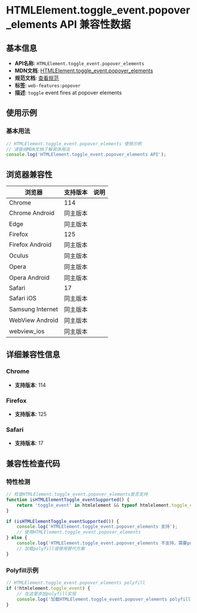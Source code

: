 # HTMLElement.toggle_event.popover_elements API 兼容性数据

## 基本信息

- **API名称**: `HTMLElement.toggle_event.popover_elements`
- **MDN文档**: [HTMLElement.toggle_event.popover_elements](https://developer.mozilla.org/docs/Web/API/HTMLElement/toggle_event)
- **规范文档**: [查看规范](https://html.spec.whatwg.org/multipage/indices.html#event-toggle)
- **标签**: `web-features:popover`
- **描述**: `toggle` event fires at popover elements

## 使用示例

### 基本用法

```javascript
// HTMLElement.toggle_event.popover_elements 使用示例
// 请查阅MDN文档了解具体用法
console.log('HTMLElement.toggle_event.popover_elements API');
```

## 浏览器兼容性

| 浏览器 | 支持版本 | 说明 |
|--------|----------|------|
| Chrome | 114 |  |
| Chrome Android | 同主版本 |  |
| Edge | 同主版本 |  |
| Firefox | 125 |  |
| Firefox Android | 同主版本 |  |
| Oculus | 同主版本 |  |
| Opera | 同主版本 |  |
| Opera Android | 同主版本 |  |
| Safari | 17 |  |
| Safari iOS | 同主版本 |  |
| Samsung Internet | 同主版本 |  |
| WebView Android | 同主版本 |  |
| webview_ios | 同主版本 |  |

## 详细兼容性信息

### Chrome

- **支持版本**: 114

### Firefox

- **支持版本**: 125

### Safari

- **支持版本**: 17

## 兼容性检查代码

### 特性检测

```javascript
// 检查HTMLElement.toggle_event.popover_elements是否支持
function isHTMLElementToggle_eventSupported() {
    return 'toggle_event' in htmlelement && typeof htmlelement.toggle_event === 'function';
}

if (isHTMLElementToggle_eventSupported()) {
    console.log('HTMLElement.toggle_event.popover_elements 支持');
    // 使用HTMLElement.toggle_event.popover_elements
} else {
    console.log('HTMLElement.toggle_event.popover_elements 不支持，需要polyfill');
    // 加载polyfill或使用替代方案
}
```

### Polyfill示例

```javascript
// HTMLElement.toggle_event.popover_elements polyfill
if (!htmlelement.toggle_event) {
    // 在这里添加polyfill实现
    console.log('加载HTMLElement.toggle_event.popover_elements polyfill');
}
```

